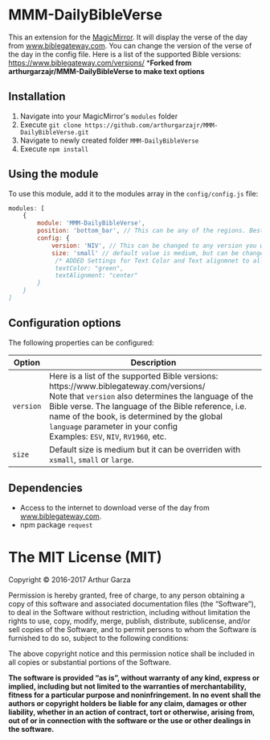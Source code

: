 # MMM-DailyBibleVerse
This an extension for the [MagicMirror](https://github.com/MichMich/MagicMirror). It will display the verse of the day from www.biblegateway.com. You can change the version of the verse of the day in the config file. Here is a list of the supported Bible versions: https://www.biblegateway.com/versions/
***Forked from arthurgarzajr/MMM-DailyBibleVerse to make text options**

## Installation
1. Navigate into your MagicMirror's `modules` folder 
2. Execute `git clone https://github.com/arthurgarzajr/MMM-DailyBibleVerse.git`
3. Navigate to newly created folder `MMM-DailyBibleVerse`
4. Execute `npm install`

## Using the module

To use this module, add it to the modules array in the `config/config.js` file:
````javascript
modules: [
	{
		module: 'MMM-DailyBibleVerse',
		position: 'bottom_bar',	// This can be any of the regions. Best result is in the bottom_bar as verses can take multiple lines in a day.
		config: {
			version: 'NIV', // This can be changed to any version you want that is offered by Bible Gateway. For a list, go here: https://www.biblegateway.com/versions/,
	    	size: 'small' // default value is medium, but can be changed. 
			 /* ADDED Settings for Text Color and Text alignmnet to allow for more flexibility and visibility.
			 textColor: "green",
			 textAlignment: "center"
		}
	}
]
````

## Configuration options

The following properties can be configured:


<table width="100%">
	<!-- why, markdown... -->
	<thead>
		<tr>
			<th>Option</th>
			<th width="100%">Description</th>
		</tr>
	<thead>
	<tbody>
		<tr>
			<td><code>version</code></td>
			<td>Here is a list of the supported Bible versions: https://www.biblegateway.com/versions/
      		<br/>
			Note that <code>version</code> also determines the language of the Bible verse. The language of the Bible reference, i.e. name of the book, is determined by the global <code>language</code> parameter in your config 
			<br/>
      		Examples: <code>ESV</code>, <code>NIV</code>, <code>RV1960</code>, etc.
			</td>
		</tr>
		<tr>
			<td><code>size</code></td>
			<td>Default size is medium but it can be overriden with <code>xsmall</code>, <code>small</code> or <code>large</code>.</td>
		</tr>
	</tbody>
</table>

## Dependencies
- Access to the internet to download verse of the day from www.biblegateway.com.
- npm package `request`

The MIT License (MIT)
=====================

Copyright © 2016-2017 Arthur Garza

Permission is hereby granted, free of charge, to any person
obtaining a copy of this software and associated documentation
files (the “Software”), to deal in the Software without
restriction, including without limitation the rights to use,
copy, modify, merge, publish, distribute, sublicense, and/or sell
copies of the Software, and to permit persons to whom the
Software is furnished to do so, subject to the following
conditions:

The above copyright notice and this permission notice shall be
included in all copies or substantial portions of the Software.

**The software is provided “as is”, without warranty of any kind, express or implied, including but not limited to the warranties of merchantability, fitness for a particular purpose and noninfringement. In no event shall the authors or copyright holders be liable for any claim, damages or other liability, whether in an action of contract, tort or otherwise, arising from, out of or in connection with the software or the use or other dealings in the software.**
